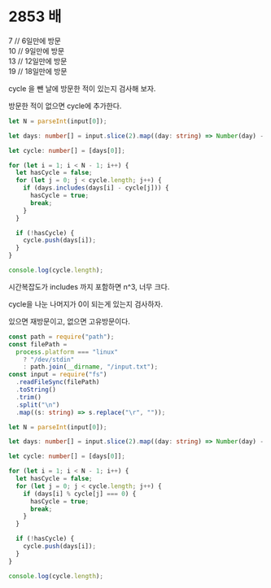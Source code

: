 # 2853 배

7 // 6일만에 방문  
10 // 9일만에 방문  
13 // 12일만에 방문  
19 // 18일만에 방문

cycle 을 뺀 날에 방문한 적이 있는지 검사해 보자.

방문한 적이 없으면 cycle에 추가한다.

```typescript
let N = parseInt(input[0]);

let days: number[] = input.slice(2).map((day: string) => Number(day) - 1);

let cycle: number[] = [days[0]];

for (let i = 1; i < N - 1; i++) {
  let hasCycle = false;
  for (let j = 0; j < cycle.length; j++) {
    if (days.includes(days[i] - cycle[j])) {
      hasCycle = true;
      break;
    }
  }

  if (!hasCycle) {
    cycle.push(days[i]);
  }
}

console.log(cycle.length);
```

시간복잡도가 includes 까지 포함하면 n^3, 너무 크다.

cycle을 나눈 나머지가 0이 되는게 있는지 검사하자.

있으면 재방문이고, 없으면 고유방문이다.

```typescript
const path = require("path");
const filePath =
  process.platform === "linux"
    ? "/dev/stdin"
    : path.join(__dirname, "/input.txt");
const input = require("fs")
  .readFileSync(filePath)
  .toString()
  .trim()
  .split("\n")
  .map((s: string) => s.replace("\r", ""));

let N = parseInt(input[0]);

let days: number[] = input.slice(2).map((day: string) => Number(day) - 1);

let cycle: number[] = [days[0]];

for (let i = 1; i < N - 1; i++) {
  let hasCycle = false;
  for (let j = 0; j < cycle.length; j++) {
    if (days[i] % cycle[j] === 0) {
      hasCycle = true;
      break;
    }
  }

  if (!hasCycle) {
    cycle.push(days[i]);
  }
}

console.log(cycle.length);
```
